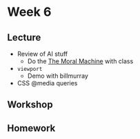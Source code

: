 # Week 6

## Lecture

- Review of AI stuff
  - Do the [The Moral Machine](http://moralmachine.mit.edu/) with class
- `viewport`
  - Demo with billmurray
- CSS @media queries

## Workshop

## Homework
